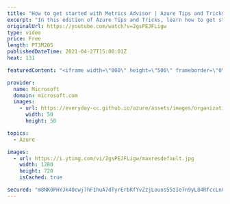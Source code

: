 ```yaml
---
title: "How to get started with Metrics Advisor | Azure Tips and Tricks"
excerpt: "In this edition of Azure Tips and Tricks, learn how to get started with Metrics Advisor.     For more tips and tricks, visit: https://aka.ms/azuretipsandtricks   Get started with 12 months of free services and $200 USD in credit. Create your free account today with Microsoft Azure: https://aka.ms/att/free"
originalUrl: https://youtube.com/watch?v=2gsPEJFLigw
type: video
price: Free
length: PT3M20S
publishedDateTime: 2021-04-27T15:00:01Z
heat: 131

featuredContent: "<iframe width=\"800\" height=\"500\" frameborder=\"0\" src=\"https://www.youtube.com/embed/2gsPEJFLigw\" allow=\"accelerometer; autoplay; encrypted-media; gyroscope; picture-in-picture\" allowfullscreen></iframe>"

provider:
  name: Microsoft
  domain: microsoft.com
  images:
    - url: https://everyday-cc.github.io/azure/assets/images/organizations/microsoft.com-50x50.jpg
      width: 50
      height: 50

topics:
  - Azure

images:
  - url: https://i.ytimg.com/vi/2gsPEJFLigw/maxresdefault.jpg
    width: 1280
    height: 720
    isCached: true

secured: "m8NK0PHYJk4Ocwj7hF1huA7dTyrErbKfYvZzjLouos55zIe7n9yL84RfccLnCWw8rmtb31N9rHfvSC/2H/atZro7oUhFy9GPg9RQN7UyjTOTGxMtQvhwhLgxjGO+eIVobX3S7EmnB86Z7npxqQ+iUbZuZbnZdMLqvzaFo/UC/uC2x6VdXKhYE30zRd06DoN0gyjsQgsWiWOf1cy6E2OEj7cGNQG5wRFut8qRfFn2bgzTmad4u/dM/mpYHB37nccvgqrkBC+uDVUFWaQnLVtK1kuJmKlvYsFkDgnWVQDoQwHSfMsjDSxYxS7bL+OLpHQQGUeVyeE5bX1tcL3uE1tqMIpa61YgTyablXwfWGZaIfoHuBXg0zgtazHVhMDjqjns6vSRM6+O+iwnemOpEFKpImJ4yxr9rCN3sPU3iJxwMAM=;hOrMOulUimrkxJj+5kI+eQ=="
---
```


